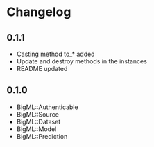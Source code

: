 # Changelog

## 0.1.1
- Casting method to_* added
- Update and destroy methods in the instances
- README updated

## 0.1.0
- BigML::Authenticable
- BigML::Source
- BigML::Dataset
- BigML::Model
- BigML::Prediction
